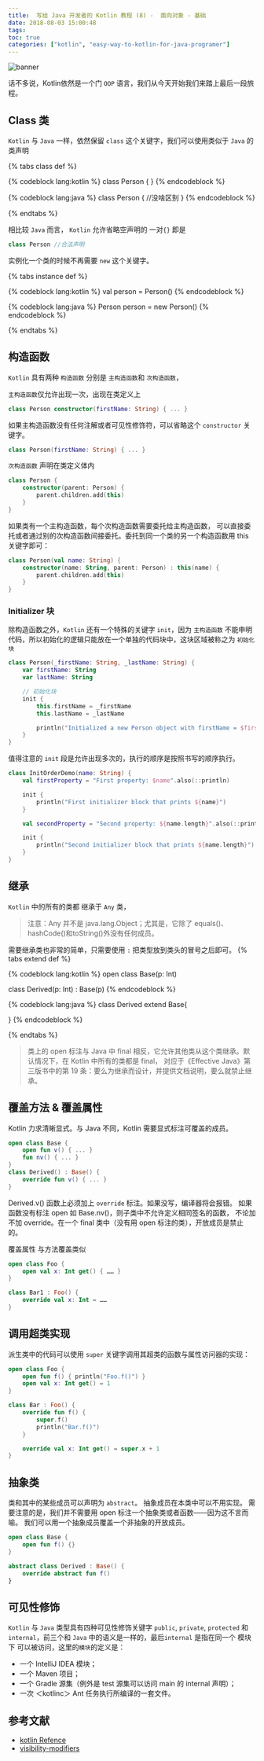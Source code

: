 ```yaml
---
title:  写给 Java 开发者的 Kotlin 教程 (8) -  面向对象 - 基础
date: 2018-08-03 15:00:48
tags:
toc: true
categories: ["kotlin", "easy-way-to-kotlin-for-java-programer"]
---
```

![banner](https://s1.ax1x.com/2018/08/03/PBGkQK.jpg)

话不多说，Kotlin依然是一个门 `OOP` 语言，我们从今天开始我们来踏上最后一段旅程。

<!-- more -->

## Class 类
`Kotlin` 与 `Java` 一样，依然保留 `class` 这个关键字，我们可以使用类似于 `Java` 的类声明

{% tabs class def %}
<!-- tab Kotlin 类定义 -->
{% codeblock lang:kotlin %}
class Person {
}
{% endcodeblock %}
<!-- endtab -->
<!-- tab Java 类定义 -->
{% codeblock lang:java %}
class Person {
    //没啥区别
}
{% endcodeblock %}
<!-- endtab -->
{% endtabs %}

相比较 `Java` 而言， `Kotlin` 允许省略空声明的 一对`{}` 即是
```kotlin
class Person //合法声明
```

实例化一个类的时候不再需要 `new` 这个关键字。

{% tabs instance def %}
<!-- tab Kotlin 实例化 -->
{% codeblock lang:kotlin %}
val person = Person()
{% endcodeblock %}
<!-- endtab -->
<!-- tab Java 实例化 -->
{% codeblock lang:java %}
Person person = new Person()
{% endcodeblock %}
<!-- endtab -->
{% endtabs %}

## 构造函数
`Kotlin` 具有两种 `构造函数` 分别是 `主构造函数`和 `次构造函数`，

`主构造函数`仅允许出现一次，出现在类定义上
```kotlin
class Person constructor(firstName: String) { ... }
```
如果主构造函数没有任何注解或者可见性修饰符，可以省略这个 `constructor` 关键字。

```kotlin
class Person(firstName: String) { ... }
```

`次构造函数` 声明在类定义体内
```kotlin
class Person {
    constructor(parent: Person) {
        parent.children.add(this)
    }
}
```
如果类有一个主构造函数，每个次构造函数需要委托给主构造函数， 可以直接委托或者通过别的次构造函数间接委托。委托到同一个类的另一个构造函数用 this 关键字即可：
```kotlin
class Person(val name: String) {
    constructor(name: String, parent: Person) : this(name) {
        parent.children.add(this)
    }
}
```

### Initializer 块
除构造函数之外，`Kotlin` 还有一个特殊的关键字 `init`，因为 `主构造函数` 不能申明代码，所以初始化的逻辑只能放在一个单独的代码块中，这块区域被称之为 `初始化块`

```kotlin
class Person(_firstName: String, _lastName: String) {
    var firstName: String
    var lastName: String

    // 初始化块
    init {
        this.firstName = _firstName
        this.lastName = _lastName

        println("Initialized a new Person object with firstName = $firstName and lastName = $lastName")
    }
}
```

值得注意的 `init` 段是允许出现多次的，执行的顺序是按照书写的顺序执行。
```kotlin
class InitOrderDemo(name: String) {
    val firstProperty = "First property: $name".also(::println)

    init {
        println("First initializer block that prints ${name}")
    }

    val secondProperty = "Second property: ${name.length}".also(::println)

    init {
        println("Second initializer block that prints ${name.length}")
    }
}
```

## 继承
`Kotlin` 中的所有的类都 继承于 `Any` 类，
> 注意：Any 并不是 java.lang.Object；尤其是，它除了 equals()、hashCode()和toString()外没有任何成员。

需要继承类也非常的简单，只需要使用 `:` 把类型放到类头的冒号之后即可。
{% tabs extend def %}
<!-- tab Kotlin 继承 -->
{% codeblock lang:kotlin %}
open class Base(p: Int)

class Derived(p: Int) : Base(p)
{% endcodeblock %}
<!-- endtab -->
<!-- tab Java 继承 -->
{% codeblock lang:java %}
class Derived extend Base{

}
{% endcodeblock %}
<!-- endtab -->
{% endtabs %}

> 类上的 open 标注与 Java 中 final 相反，它允许其他类从这个类继承。默认情况下，在 Kotlin 中所有的类都是 final， 对应于《Effective Java》第三版书中的第 19 条：要么为继承而设计，并提供文档说明，要么就禁止继承。

## 覆盖方法 & 覆盖属性

Kotlin 力求清晰显式。与 Java 不同，Kotlin 需要显式标注可覆盖的成员。
```kotlin
open class Base {
    open fun v() { ... }
    fun nv() { ... }
}
class Derived() : Base() {
    override fun v() { ... }
}
```

Derived.v() 函数上必须加上 `override` 标注。如果没写，编译器将会报错。 如果函数没有标注 open 如 Base.nv()，则子类中不允许定义相同签名的函数， 不论加不加 override。在一个 final 类中（没有用 open 标注的类），开放成员是禁止的。

覆盖属性 与方法覆盖类似
```kotlin
open class Foo {
    open val x: Int get() { …… }
}

class Bar1 : Foo() {
    override val x: Int = ……
}
```

## 调用超类实现
派生类中的代码可以使用 `super` 关键字调用其超类的函数与属性访问器的实现：
```kotlin
open class Foo {
    open fun f() { println("Foo.f()") }
    open val x: Int get() = 1
}

class Bar : Foo() {
    override fun f() { 
        super.f()
        println("Bar.f()") 
    }

    override val x: Int get() = super.x + 1
}
```

## 抽象类
类和其中的某些成员可以声明为 `abstract`。 抽象成员在本类中可以不用实现。 需要注意的是，我们并不需要用 open 标注一个抽象类或者函数——因为这不言而喻。
我们可以用一个抽象成员覆盖一个非抽象的开放成员。
```kotlin
open class Base {
    open fun f() {}
}

abstract class Derived : Base() {
    override abstract fun f()
}
```

## 可见性修饰
`Kotlin` 与 `Java` 类型具有四种可见性修饰关键字 `public`, `private`, `protected` 和 `internal`，前三个和 `Java` 中的语义是一样的，最后`internal` 是指在同一个 模块下 可以被访问，这里的`模块`的定义是：
- 一个 IntelliJ IDEA 模块；
- 一个 Maven 项目；
- 一个 Gradle 源集（例外是 test 源集可以访问 main 的 internal 声明）；
- 一次 ＜kotlinc＞ Ant 任务执行所编译的一套文件。

## 参考文献
- [kotlin Refence](https://www.kotlincn.net/docs/reference)
- [visibility-modifiers](https://www.kotlincn.net/docs/reference/visibility-modifiers.html#%E6%A8%A1%E5%9D%97)